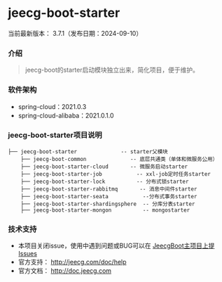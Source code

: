 # jeecg-boot-starter
当前最新版本： 3.7.1（发布日期：2024-09-10）

### 介绍
> jeecg-boot的starter启动模块独立出来，简化项目，便于维护。

### 软件架构
  - spring-cloud：2021.0.3
  - spring-cloud-alibaba：2021.0.1.0



### jeecg-boot-starter项目说明

``` 
├── jeecg-boot-starter              -- starter父模块
    ├── jeecg-boot-common              -- 底层共通类（单体和微服务公用）
    ├── jeecg-boot-starter-cloud       -- 微服务启动starter
    ├── jeecg-boot-starter-job           -- xxl-job定时任务starter
    ├── jeecg-boot-starter-lock          -- 分布式锁starter
    ├── jeecg-boot-starter-rabbitmq       -- 消息中间件starter
    ├── jeecg-boot-starter-seata           --分布式事务starter
    ├── jeecg-boot-starter-shardingsphere  -- 分库分表starter
    ├── jeecg-boot-starter-mongon          -- mongostarter
```

### 技术支持

- 本项目关闭issue，使用中遇到问题或BUG可以在 [JeecgBoot主项目上提Issues](https://github.com/jeecgboot/jeecg-boot/issues/new)
- 官方支持： http://jeecg.com/doc/help
- 官方文档： http://doc.jeecg.com
